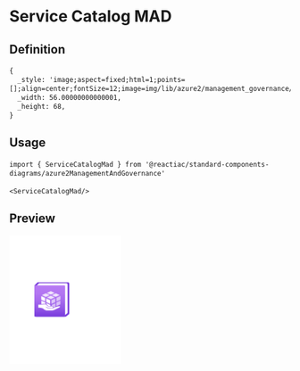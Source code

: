 # Service Catalog MAD

## Definition

```
{
  _style: 'image;aspect=fixed;html=1;points=[];align=center;fontSize=12;image=img/lib/azure2/management_governance/Service_Catalog_MAD.svg;strokeColor=none;',
  _width: 56.00000000000001,
  _height: 68,
}
```

## Usage

```
import { ServiceCatalogMad } from '@reactiac/standard-components-diagrams/azure2ManagementAndGovernance'

<ServiceCatalogMad/>
```

## Preview

<img src="./service-catalog-mad.png" width="200"/>

